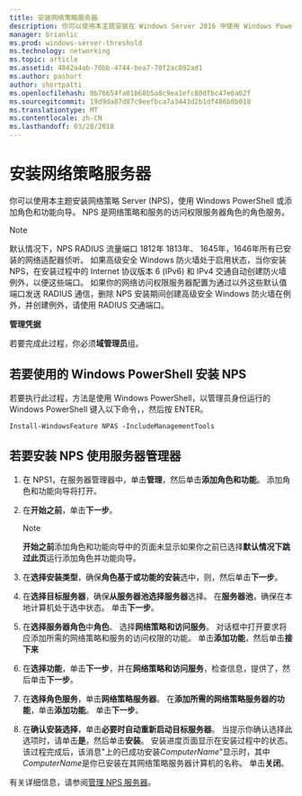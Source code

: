 ```yaml
---
title: 安装网络策略服务器
description: 你可以使用本主题安装在 Windows Server 2016 中使用 Windows PowerShell 或添加角色和功能向导网络策略 Server (NPS)
manager: brianlic
ms.prod: windows-server-threshold
ms.technology: networking
ms.topic: article
ms.assetid: 4842a4ab-70bb-4744-bea7-70f2ac892ad1
ms.author: pashort
author: shortpatti
ms.openlocfilehash: 0b76654fa01b68b5a8c9ea1efc80dfbc47e6a62f
ms.sourcegitcommit: 19d9da87d87c9eefbca7a3443d2b1df486b0b010
ms.translationtype: MT
ms.contentlocale: zh-CN
ms.lasthandoff: 03/28/2018
---
```

# <a name="install-network-policy-server"></a>安装网络策略服务器

你可以使用本主题安装网络策略 Server (NPS)，使用 Windows PowerShell 或添加角色和功能向导。 NPS 是网络策略和服务的访问权限服务器角色的角色服务。

> [!NOTE]
> 默认情况下，NPS RADIUS 流量端口 1812年 1813年、 1645年，1646年所有已安装的网络适配器侦听。 如果高级安全 Windows 防火墙处于启用状态，当你安装 NPS，在安装过程中的 Internet 协议版本 6 \(IPv6\) 和 IPv4 交通自动创建防火墙例外，以便这些端口。 如果你的网络访问权限服务器配置为通过以外这些默认值端口发送 RADIUS 通信，删除 NPS 安装期间创建高级安全 Windows 防火墙在例外，并创建例外，请使用 RADIUS 交通端口。

**管理凭据**

若要完成此过程，你必须**域管理员**组。

## <a name="to-install-nps-by-using-windows-powershell"></a>若要使用的 Windows PowerShell 安装 NPS

若要执行此过程，方法是使用 Windows PowerShell，以管理员身份运行的 Windows PowerShell 键入以下命令，，然后按 ENTER。

`Install-WindowsFeature NPAS -IncludeManagementTools`

## <a name="to-install-nps-by-using-server-manager"></a>若要安装 NPS 使用服务器管理器

1.  在 NPS1，在服务器管理器中，单击**管理**，然后单击**添加角色和功能**。 添加角色和功能向导将打开。

2.  在**开始之前**，单击**下一步**。

    > [!NOTE]
    > **开始之前**添加角色和功能向导中的页面未显示如果你之前已选择**默认情况下跳过此页**运行添加角色并功能向导。

3.  在**选择安装类型**，确保**角色基于或功能的安装**选中，则，然后单击**下一步**。

4.  在**选择目标服务器**，确保**从服务器池选择服务器**选择。 在**服务器池**，确保在本地计算机处于选中状态。 单击**下一步**。

5.  在**选择服务器角色**中**角色**、 选择**网络策略和访问服务**。 对话框中打开要求将应添加所需的网络策略和服务的访问权限的功能。 单击**添加功能**，然后单击**接下来**

6.  在**选择功能**，单击**下一步**，并在**网络策略和访问服务**，检查信息，提供了，然后单击**下一步**。

7.  在**选择角色服务**，单击**网络策略服务器**。  在**添加所需的网络策略服务器的功能**，单击**添加功能**。 单击**下一步**。

8.  在**确认安装选择**，单击**必要时自动重新启动目标服务器**。 当提示你确认选择此选项时，请单击**是**，然后单击**安装**。 安装进度页面显示在安装过程中的状态。 该过程完成后，该消息"上的已成功安装*ComputerName*"显示时，其中*ComputerName*是你已安装在其网络策略服务器计算机的名称。 单击**关闭**。

有关详细信息，请参阅[管理 NPS 服务器](nps-manage-servers.md)。